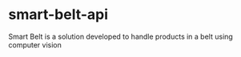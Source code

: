 # smart-belt-api
Smart Belt is a solution developed to handle products in a belt using computer vision
